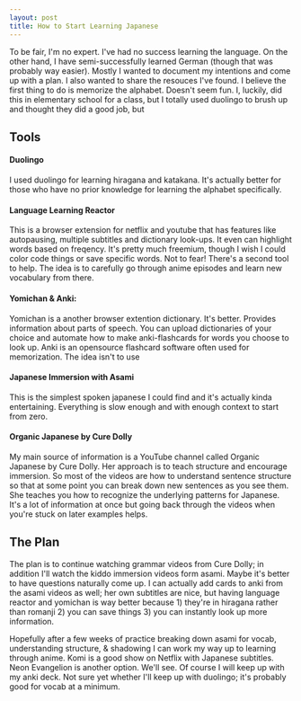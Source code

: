 ```yaml
---
layout: post
title: How to Start Learning Japanese
---
```


To be fair, I'm no expert. I've had no success learning the language. On the other hand, I have semi-successfully learned German (though that was probably way easier). Mostly I wanted to document my intentions and come up with a plan. I also wanted to share the resouces I've found. I believe the first thing to do is memorize the alphabet. Doesn't seem fun. I, luckily, did this in elementary school for a class, but I totally used duolingo to brush up and thought they did a good job, but 


## Tools 

#### Duolingo
I used duolingo for learning hiragana and katakana. It's actually better for those who have no prior knowledge for learning the alphabet specifically. 

#### Language Learning Reactor
This is a browser extension for netflix and youtube that has features like autopausing, multiple subtitles and dictionary look-ups. It even can highlight words based on freqency. It's pretty much freemium, though I wish I could color code things or save specific words. Not to fear! There's a second tool to help. The idea is to carefully go through anime episodes and learn new vocabulary from there. 

#### Yomichan & Anki:
Yomichan is a another browser extention dictionary. It's better. Provides information about parts of speech. You can upload dictionaries of your choice and automate how to make anki-flashcards for words you choose to look up. Anki is an opensource flashcard software often used for memorization. The idea isn't to use

#### Japanese Immersion with Asami
This is the simplest spoken japanese I could find and it's actually kinda entertaining. Everything is slow enough and with enough context to start from zero. 

#### Organic Japanese by Cure Dolly
My main source of information is a YouTube channel called Organic Japanese by Cure Dolly. Her approach is to teach structure and encourage immersion. So most of the videos are how to understand sentence structure so that at some point you can break down new sentences as you see them. She teaches you how to recognize the underlying patterns for Japanese. It's a lot of information at once but going back through the videos when you're stuck on later examples helps. 


## The Plan
The plan is to continue watching grammar videos from Cure Dolly; in addition I'll watch the kiddo immersion videos form asami. Maybe it's better to have questions naturally come up. I can actually add cards to anki from the asami videos as well; her own subtitles are nice, but having language reactor and yomichan is way better because 1) they're in hiragana rather than romanji 2) you can save things 3) you can instantly look up more information. 

Hopefully after a few weeks of practice breaking down asami for vocab, understanding structure, & shadowing I can work my way up to learning through anime. Komi is a good show on Netflix with Japanese subtitles. Neon Evangelion is another option. We'll see. Of course I will keep up with my anki deck. Not sure yet whether I'll keep up with duolingo; it's probably good for vocab at a minimum. 

